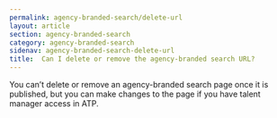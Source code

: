 ```yaml
---
permalink: agency-branded-search/delete-url
layout: article
section: agency-branded-search
category: agency-branded-search
sidenav: agency-branded-search-delete-url
title:  Can I delete or remove the agency-branded search URL?
---
```

You can’t delete or remove an agency-branded search page once it is published, but you can make changes to the page if you have talent manager access in ATP. 
